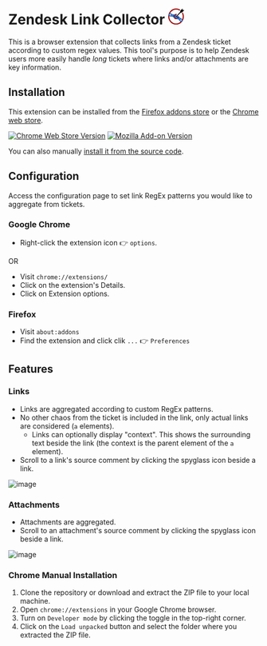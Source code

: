 # Zendesk Link Collector ![icon](icons/zlc-icon-32x32.png)

This is a browser extension that collects links from a Zendesk ticket according to custom regex values. This tool's purpose is to help Zendesk users more easily handle _long_ tickets where links and/or attachments are key information.

## Installation
This extension can be installed from the [Firefox addons store](https://addons.mozilla.org/en-CA/firefox/addon/zendesk-link-collector/) or the [Chrome web store](https://chrome.google.com/webstore/detail/zendesk-link-collector/nckhapficnbbmcpapjnnegpagfcbjpja).

[![Chrome Web Store Version](https://img.shields.io/chrome-web-store/v/nckhapficnbbmcpapjnnegpagfcbjpja?logo=Google%20Chrome)](https://chrome.google.com/webstore/detail/zendesk-link-collector/nckhapficnbbmcpapjnnegpagfcbjpja) [![Mozilla Add-on Version](https://img.shields.io/amo/v/zendesk-link-collector?logo=Firefox)](https://addons.mozilla.org/en-CA/firefox/addon/zendesk-link-collector/)

You can also manually [install it from the source code](#chrome-manual-installation).

## Configuration
Access the configuration page to set link RegEx patterns you would like to aggregate from tickets.

### Google Chrome
- Right-click the extension icon 👉 `options`.

OR

- Visit `chrome://extensions/`
- Click on the extension's Details.
- Click on Extension options.

### Firefox
- Visit `about:addons`
- Find the extension and click clik `...` 👉 `Preferences`

## Features

### Links
- Links are aggregated according to custom RegEx patterns.
- No other chaos from the ticket is included in the link, only actual links are considered (`a` elements).
    - Links can optionally display "context". This shows the surrounding text beside the link (the context is the parent element of the `a` element).  
- Scroll to a link's source comment by clicking the spyglass icon beside a link.

![image](https://github.com/BagToad/Zendesk-Link-Collector/assets/47394200/f3731ef8-83f5-4419-b266-7a51ec70837c)


### Attachments
- Attachments are aggregated.
- Scroll to an attachment's source comment by clicking the spyglass icon beside a link.

![image](https://github.com/BagToad/Zendesk-Link-Collector/assets/47394200/f80331fa-e72a-4df0-8970-ac2e4033c4d4)

### Chrome Manual Installation
1.  Clone the repository or download and extract the ZIP file to your local machine.
2.  Open `chrome://extensions` in your Google Chrome browser.
3.  Turn on `Developer mode` by clicking the toggle in the top-right corner.
4.  Click on the `Load unpacked` button and select the folder where you extracted the ZIP file.


